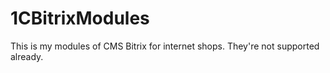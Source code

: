 # 1CBitrixModules
This is my modules of CMS Bitrix for internet shops. They're not supported already.
